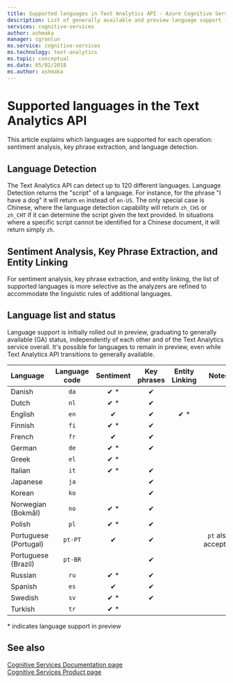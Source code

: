 ```yaml
---
title: Supported languages in Text Analytics API - Azure Cognitive Services | Microsoft Docs
description: List of generally available and preview language support for Text Analytics API operations. Applies to sentiment analysis, key phrase extraction, and language detection.
services: cognitive-services
author: ashmaka
manager: cgronlun
ms.service: cognitive-services
ms.technology: text-analytics
ms.topic: conceptual
ms.date: 05/02/2018
ms.author: ashmaka
---
```

# Supported languages in the Text Analytics API

This article explains which languages are supported for each operation: sentiment analysis, key phrase extraction, and language detection.

## Language Detection

The Text Analytics API can detect up to 120 different languages. Language Detection returns the "script" of a language. For instance, for the phrase "I have a dog" it will return  `en` instead of  `en-US`. The only special case is Chinese, where the language detection capability will return `zh_CHS` or `zh_CHT` if it can determine the script given the text provided. In situations where a specific script cannot be identified for a Chinese document, it will return simply `zh`.

## Sentiment Analysis, Key Phrase Extraction, and Entity Linking

For sentiment analysis, key phrase extraction, and entity linking, the list of supported languages is more selective as the analyzers are refined to accommodate the linguistic rules of additional languages.

## Language list and status

Language support is initially rolled out in preview, graduating to generally available (GA) status, independently of each other and of the Text Analytics service overall. It's possible for languages to remain in preview, even while Text Analytics API transitions to generally available.

| Language    | Language code | Sentiment | Key phrases | Entity Linking |   Notes  |
|:----------- |:-------------:|:---------:|:-----------:|:-----------:|:-----------:
| Danish      | `da`          | ✔ \*     | ✔           |             |     |
| Dutch       | `nl`          | ✔ \*     | ✔          |             |     |
| English     | `en`          | ✔        | ✔           |  ✔ \*   |      |
| Finnish     | `fi`          | ✔ \*     | ✔           |             |     |
| French      | `fr`          | ✔        | ✔           |             |     |
| German      | `de`          | ✔ \*     | ✔           |            |     |
| Greek       | `el`          | ✔ \*     |             |            |     |
| Italian     | `it`          | ✔ \*     | ✔           |             |     |
| Japanese    | `ja`          |          | ✔           |            |     |
| Korean      | `ko`          |          | ✔           |            |     |
| Norwegian  (Bokmål) | `no`          | ✔ \*     |  ✔          |             |     |
| Polish      | `pl`          | ✔ \*     |  ✔          |             |     |
| Portuguese (Portugal) | `pt-PT`| ✔        |  ✔          |       |`pt` also accepted|
| Portuguese (Brazil)   | `pt-BR`|          |  ✔   |         |     |
| Russian     | `ru`          | ✔ \*     | ✔           |             |     |
| Spanish     | `es`          | ✔        | ✔           |     |     |
| Swedish     | `sv`          | ✔ \*     | ✔           |             |     |
| Turkish     | `tr`          | ✔ \*     |             |             |     |

\* indicates language support in preview

## See also

[Cognitive Services Documentation page](https://docs.microsoft.com/azure/cognitive-services/)   
[Cognitive Services Product page](https://azure.microsoft.com/services/cognitive-services/)
